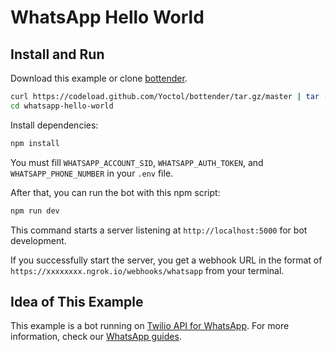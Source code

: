 # WhatsApp Hello World

## Install and Run

Download this example or clone [bottender](https://github.com/Yoctol/bottender).

```sh
curl https://codeload.github.com/Yoctol/bottender/tar.gz/master | tar -xz --strip=2 bottender-master/examples/whatsapp-hello-world
cd whatsapp-hello-world
```

Install dependencies:

```sh
npm install
```

You must fill `WHATSAPP_ACCOUNT_SID`, `WHATSAPP_AUTH_TOKEN`, and `WHATSAPP_PHONE_NUMBER` in your `.env` file.

After that, you can run the bot with this npm script:

```sh
npm run dev
```

This command starts a server listening at `http://localhost:5000` for bot development.

If you successfully start the server, you get a webhook URL in the format of `https://xxxxxxxx.ngrok.io/webhooks/whatsapp` from your terminal.

## Idea of This Example

This example is a bot running on [Twilio API for WhatsApp](https://www.twilio.com/whatsapp).
For more information, check our [WhatsApp guides](https://bottender.js.org/docs/channel-whatsapp-setup).
